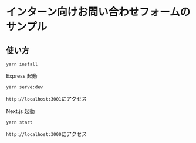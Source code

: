 # インターン向けお問い合わせフォームのサンプル

## 使い方

```
yarn install
```

Express 起動

```
yarn serve:dev
```

`http://localhost:3001`にアクセス

Next.js 起動

```
yarn start
```

`http://localhost:3000`にアクセス
